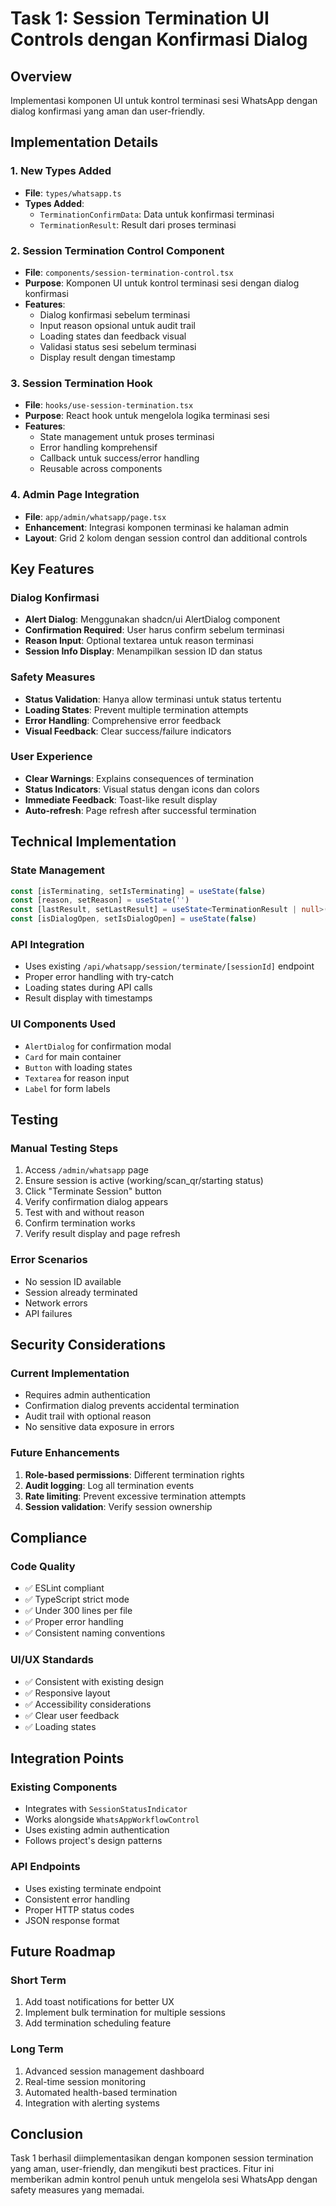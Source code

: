 # Task 1: Session Termination UI Controls dengan Konfirmasi Dialog

## Overview

Implementasi komponen UI untuk kontrol terminasi sesi WhatsApp dengan dialog konfirmasi yang aman dan user-friendly.

## Implementation Details

### 1. New Types Added

- **File**: `types/whatsapp.ts`
- **Types Added**:
  - `TerminationConfirmData`: Data untuk konfirmasi terminasi
  - `TerminationResult`: Result dari proses terminasi

### 2. Session Termination Control Component

- **File**: `components/session-termination-control.tsx`
- **Purpose**: Komponen UI untuk kontrol terminasi sesi dengan dialog konfirmasi
- **Features**:
  - Dialog konfirmasi sebelum terminasi
  - Input reason opsional untuk audit trail
  - Loading states dan feedback visual
  - Validasi status sesi sebelum terminasi
  - Display result dengan timestamp

### 3. Session Termination Hook

- **File**: `hooks/use-session-termination.tsx`
- **Purpose**: React hook untuk mengelola logika terminasi sesi
- **Features**:
  - State management untuk proses terminasi
  - Error handling komprehensif
  - Callback untuk success/error handling
  - Reusable across components

### 4. Admin Page Integration

- **File**: `app/admin/whatsapp/page.tsx`
- **Enhancement**: Integrasi komponen terminasi ke halaman admin
- **Layout**: Grid 2 kolom dengan session control dan additional controls

## Key Features

### Dialog Konfirmasi

- **Alert Dialog**: Menggunakan shadcn/ui AlertDialog component
- **Confirmation Required**: User harus confirm sebelum terminasi
- **Reason Input**: Optional textarea untuk reason terminasi
- **Session Info Display**: Menampilkan session ID dan status

### Safety Measures

- **Status Validation**: Hanya allow terminasi untuk status tertentu
- **Loading States**: Prevent multiple termination attempts
- **Error Handling**: Comprehensive error feedback
- **Visual Feedback**: Clear success/failure indicators

### User Experience

- **Clear Warnings**: Explains consequences of termination
- **Status Indicators**: Visual status dengan icons dan colors
- **Immediate Feedback**: Toast-like result display
- **Auto-refresh**: Page refresh after successful termination

## Technical Implementation

### State Management

```typescript
const [isTerminating, setIsTerminating] = useState(false)
const [reason, setReason] = useState('')
const [lastResult, setLastResult] = useState<TerminationResult | null>(null)
const [isDialogOpen, setIsDialogOpen] = useState(false)
```

### API Integration

- Uses existing `/api/whatsapp/session/terminate/[sessionId]` endpoint
- Proper error handling with try-catch
- Loading states during API calls
- Result display with timestamps

### UI Components Used

- `AlertDialog` for confirmation modal
- `Card` for main container
- `Button` with loading states
- `Textarea` for reason input
- `Label` for form labels

## Testing

### Manual Testing Steps

1. Access `/admin/whatsapp` page
2. Ensure session is active (working/scan_qr/starting status)
3. Click "Terminate Session" button
4. Verify confirmation dialog appears
5. Test with and without reason
6. Confirm termination works
7. Verify result display and page refresh

### Error Scenarios

- No session ID available
- Session already terminated
- Network errors
- API failures

## Security Considerations

### Current Implementation

- Requires admin authentication
- Confirmation dialog prevents accidental termination
- Audit trail with optional reason
- No sensitive data exposure in errors

### Future Enhancements

1. **Role-based permissions**: Different termination rights
2. **Audit logging**: Log all termination events
3. **Rate limiting**: Prevent excessive termination attempts
4. **Session validation**: Verify session ownership

## Compliance

### Code Quality

- ✅ ESLint compliant
- ✅ TypeScript strict mode
- ✅ Under 300 lines per file
- ✅ Proper error handling
- ✅ Consistent naming conventions

### UI/UX Standards

- ✅ Consistent with existing design
- ✅ Responsive layout
- ✅ Accessibility considerations
- ✅ Clear user feedback
- ✅ Loading states

## Integration Points

### Existing Components

- Integrates with `SessionStatusIndicator`
- Works alongside `WhatsAppWorkflowControl`
- Uses existing admin authentication
- Follows project's design patterns

### API Endpoints

- Uses existing terminate endpoint
- Consistent error handling
- Proper HTTP status codes
- JSON response format

## Future Roadmap

### Short Term

1. Add toast notifications for better UX
2. Implement bulk termination for multiple sessions
3. Add termination scheduling feature

### Long Term

1. Advanced session management dashboard
2. Real-time session monitoring
3. Automated health-based termination
4. Integration with alerting systems

## Conclusion

Task 1 berhasil diimplementasikan dengan komponen session termination yang aman, user-friendly, dan mengikuti best practices. Fitur ini memberikan admin kontrol penuh untuk mengelola sesi WhatsApp dengan safety measures yang memadai.

